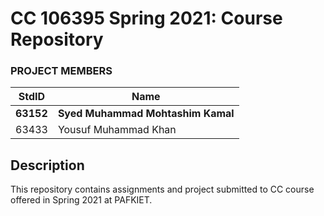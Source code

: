 # CC 106395 Spring 2021: Course Repository #
### PROJECT MEMBERS ###
StdID | Name
------------ | -------------
**63152** | **Syed Muhammad Mohtashim Kamal** <!--this is the group leader in bold-->
63433 | Yousuf Muhammad Khan
## Description ##
This repository contains assignments and project submitted to CC course offered in Spring 2021 at PAFKIET.


